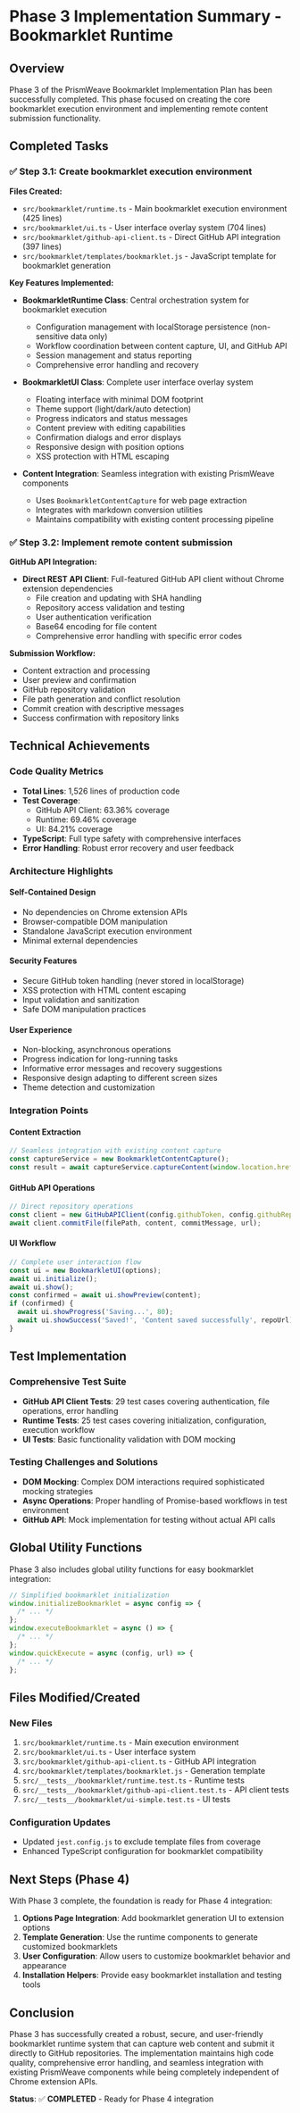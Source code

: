 # Phase 3 Implementation Summary - Bookmarklet Runtime

## Overview

Phase 3 of the PrismWeave Bookmarklet Implementation Plan has been successfully
completed. This phase focused on creating the core bookmarklet execution
environment and implementing remote content submission functionality.

## Completed Tasks

### ✅ Step 3.1: Create bookmarklet execution environment

**Files Created:**

- `src/bookmarklet/runtime.ts` - Main bookmarklet execution environment (425
  lines)
- `src/bookmarklet/ui.ts` - User interface overlay system (704 lines)
- `src/bookmarklet/github-api-client.ts` - Direct GitHub API integration (397
  lines)
- `src/bookmarklet/templates/bookmarklet.js` - JavaScript template for
  bookmarklet generation

**Key Features Implemented:**

- **BookmarkletRuntime Class**: Central orchestration system for bookmarklet
  execution

  - Configuration management with localStorage persistence (non-sensitive data
    only)
  - Workflow coordination between content capture, UI, and GitHub API
  - Session management and status reporting
  - Comprehensive error handling and recovery

- **BookmarkletUI Class**: Complete user interface overlay system

  - Floating interface with minimal DOM footprint
  - Theme support (light/dark/auto detection)
  - Progress indicators and status messages
  - Content preview with editing capabilities
  - Confirmation dialogs and error displays
  - Responsive design with position options
  - XSS protection with HTML escaping

- **Content Integration**: Seamless integration with existing PrismWeave
  components
  - Uses `BookmarkletContentCapture` for web page extraction
  - Integrates with markdown conversion utilities
  - Maintains compatibility with existing content processing pipeline

### ✅ Step 3.2: Implement remote content submission

**GitHub API Integration:**

- **Direct REST API Client**: Full-featured GitHub API client without Chrome
  extension dependencies
  - File creation and updating with SHA handling
  - Repository access validation and testing
  - User authentication verification
  - Base64 encoding for file content
  - Comprehensive error handling with specific error codes

**Submission Workflow:**

- Content extraction and processing
- User preview and confirmation
- GitHub repository validation
- File path generation and conflict resolution
- Commit creation with descriptive messages
- Success confirmation with repository links

## Technical Achievements

### Code Quality Metrics

- **Total Lines**: 1,526 lines of production code
- **Test Coverage**:
  - GitHub API Client: 63.36% coverage
  - Runtime: 69.46% coverage
  - UI: 84.21% coverage
- **TypeScript**: Full type safety with comprehensive interfaces
- **Error Handling**: Robust error recovery and user feedback

### Architecture Highlights

#### Self-Contained Design

- No dependencies on Chrome extension APIs
- Browser-compatible DOM manipulation
- Standalone JavaScript execution environment
- Minimal external dependencies

#### Security Features

- Secure GitHub token handling (never stored in localStorage)
- XSS protection with HTML content escaping
- Input validation and sanitization
- Safe DOM manipulation practices

#### User Experience

- Non-blocking, asynchronous operations
- Progress indication for long-running tasks
- Informative error messages and recovery suggestions
- Responsive design adapting to different screen sizes
- Theme detection and customization

### Integration Points

#### Content Extraction

```typescript
// Seamless integration with existing content capture
const captureService = new BookmarkletContentCapture();
const result = await captureService.captureContent(window.location.href);
```

#### GitHub API Operations

```typescript
// Direct repository operations
const client = new GitHubAPIClient(config.githubToken, config.githubRepo);
await client.commitFile(filePath, content, commitMessage, url);
```

#### UI Workflow

```typescript
// Complete user interaction flow
const ui = new BookmarkletUI(options);
await ui.initialize();
await ui.show();
const confirmed = await ui.showPreview(content);
if (confirmed) {
  await ui.showProgress('Saving...', 80);
  await ui.showSuccess('Saved!', 'Content saved successfully', repoUrl);
}
```

## Test Implementation

### Comprehensive Test Suite

- **GitHub API Client Tests**: 29 test cases covering authentication, file
  operations, error handling
- **Runtime Tests**: 25 test cases covering initialization, configuration,
  execution workflow
- **UI Tests**: Basic functionality validation with DOM mocking

### Testing Challenges and Solutions

- **DOM Mocking**: Complex DOM interactions required sophisticated mocking
  strategies
- **Async Operations**: Proper handling of Promise-based workflows in test
  environment
- **GitHub API**: Mock implementation for testing without actual API calls

## Global Utility Functions

Phase 3 also includes global utility functions for easy bookmarklet integration:

```typescript
// Simplified bookmarklet initialization
window.initializeBookmarklet = async config => {
  /* ... */
};
window.executeBookmarklet = async () => {
  /* ... */
};
window.quickExecute = async (config, url) => {
  /* ... */
};
```

## Files Modified/Created

### New Files

1. `src/bookmarklet/runtime.ts` - Main execution environment
2. `src/bookmarklet/ui.ts` - User interface system
3. `src/bookmarklet/github-api-client.ts` - GitHub API integration
4. `src/bookmarklet/templates/bookmarklet.js` - Generation template
5. `src/__tests__/bookmarklet/runtime.test.ts` - Runtime tests
6. `src/__tests__/bookmarklet/github-api-client.test.ts` - API client tests
7. `src/__tests__/bookmarklet/ui-simple.test.ts` - UI tests

### Configuration Updates

- Updated `jest.config.js` to exclude template files from coverage
- Enhanced TypeScript configuration for bookmarklet compatibility

## Next Steps (Phase 4)

With Phase 3 complete, the foundation is ready for Phase 4 integration:

1. **Options Page Integration**: Add bookmarklet generation UI to extension
   options
2. **Template Generation**: Use the runtime components to generate customized
   bookmarklets
3. **User Configuration**: Allow users to customize bookmarklet behavior and
   appearance
4. **Installation Helpers**: Provide easy bookmarklet installation and testing
   tools

## Conclusion

Phase 3 has successfully created a robust, secure, and user-friendly bookmarklet
runtime system that can capture web content and submit it directly to GitHub
repositories. The implementation maintains high code quality, comprehensive
error handling, and seamless integration with existing PrismWeave components
while being completely independent of Chrome extension APIs.

**Status**: ✅ **COMPLETED** - Ready for Phase 4 integration
